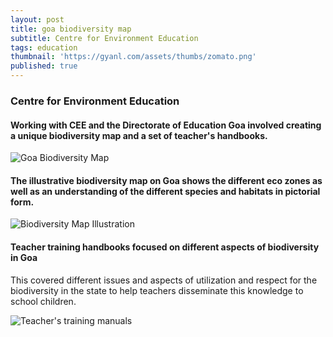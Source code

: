 ```yaml
---
layout: post
title: goa biodiversity map
subtitle: Centre for Environment Education
tags: education
thumbnail: 'https://gyanl.com/assets/thumbs/zomato.png'
published: true
---
```


### Centre for Environment Education

#### Working with CEE and the Directorate of Education Goa involved creating a unique biodiversity map and a set of teacher's handbooks.

![Goa Biodiversity Map]({{site.baseurl}}/assets/goa3.jpg)


#### The illustrative biodiversity map on Goa shows the different eco zones as well as an understanding of the different species and habitats in pictorial form.

![Biodiversity Map Illustration]({{site.baseurl}}/assets/goa4.jpg)

#### Teacher training handbooks focused on different aspects of biodiversity in Goa

This covered different issues and aspects of utilization and respect for the biodiversity in the state to help teachers disseminate this knowledge to school children.


![Teacher's training manuals]({{site.baseurl}}/assets/goa.jpg)
